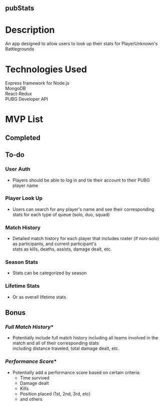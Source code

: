 ## pubStats

# Description
An app designed to allow users to look up their stats for PlayerUnknown's Battlegrounds

# Technologies Used
Express framework for Node.js  
MongoDB  
React-Redux  
PUBG Developer API

# MVP List

## Completed

## To-do
### User Auth
* Players should be able to log in and tie their account to their PUBG player name

### Player Look Up
* Users can search for any player's name and see their corresponding stats for each type of queue (solo, duo, squad)

### Match History
* Detailed match history for each player that includes roster (if non-solo) as participants, and current participant's   
  stats as kills, deaths, assists, damage dealt, etc.
  
### Season Stats
* Stats can be categorized by season

### Lifetime Stats
* Or as overall lifetime stats


## Bonus
### *Full Match History**
* Potentially include full match history including all teams involved in the match and all of their corresponding stats   
  including distance traveled, total damage dealt, etc.
  
### *Performance Score**
* Potentially add a performance score based on certain criteria:  
  * Time survived
  * Damage dealt
  * Kills
  * Position placed (1st, 2nd, 3rd, etc)
  * and others